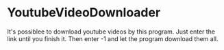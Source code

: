 # YoutubeVideoDownloader
It's possiblee to download youtube videos by this program. Just enter the link until you finish it. Then enter -1 and let the program download them all.
